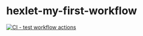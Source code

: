 # hexlet-my-first-workflow

[![CI - test workflow actions](https://github.com/AlexanderPolovykh/hexlet-my-first-workflow/actions/workflows/main.yml/badge.svg?branch=main)](https://github.com/AlexanderPolovykh/hexlet-my-first-workflow/actions/workflows/main.yml)
